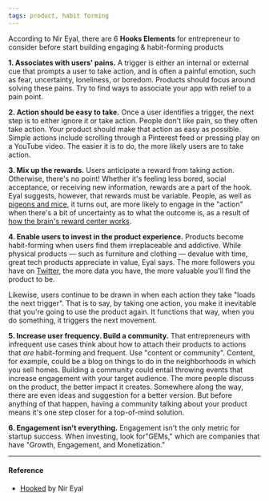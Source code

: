 ```yaml
---
tags: product, habit forming
---
```


According to Nir Eyal, there are 6 **Hooks Elements** for entrepreneur to
consider before start building engaging & habit-forming products

**1. Associates with users' pains.** A trigger is either an internal or external
cue that prompts a user to take action, and is often a painful emotion, such as
fear, uncertainty, loneliness, or boredom. Products should focus around solving
these pains. Try to find ways to associate your app with relief to a pain point.

**2. Action should be easy to take.** Once a user identifies a trigger, the next
step is to either ignore it or take action. People don't like pain, so they
often take action. Your product should make that action as easy as possible.
Simple actions include scrolling through a Pinterest feed or pressing play on a
YouTube video. The easier it is to do, the more likely users are to take action.

**3. Mix up the rewards.** Users anticipate a reward from taking action.
Otherwise, there's no point! Whether it's feeling less bored, social acceptance,
or receiving new information, rewards are a part of the hook. Eyal suggests,
however, that rewards must be variable. People, as well as
[pigeons and mice](http://www.nirandfar.com/2012/03/want-to-hook-your-users-drive-them-crazy.html),
it turns out, are more likely to engage in the "action" when there's a bit of
uncertainty as to what the outcome is, as a result of
[how the brain's reward center works](https://www.psychologytoday.com/blog/the-compass-pleasure/201110/video-games-can-activate-the-brains-pleasure-circuits-0).

**4. Enable users to invest in the product experience.** Products become
habit-forming when users find them irreplaceable and addictive. While physical
products — such as furniture and clothing — devalue with time, great tech
products appreciate in value, Eyal says. The more followers you have on
[Twitter](https://twitter.com/), the more data you have, the more valuable
you'll find the product to be.

Likewise, users continue to be drawn in when each action they take "loads the
next trigger". That is to say, by taking one action, you make it inevitable that
you're going to use the product again. It functions that way, when you do
something, it triggers the next movement.

**5. Increase user frequency. Build a community.** That entrepreneurs with
infrequent use cases think about how to attach their products to actions that
_are_ habit-forming and frequent. Use "content or community". Content, for
example, could be a blog on things to do in the neighborhoods in which you sell
homes. Building a community could entail throwing events that increase
engagement with your target audience. The more people discuss on the product,
the better impact it creates. Somewhere along the way, there are even ideas and
suggestion for a better version. But before anything of that happen, having a
community talking about your product means it's one step closer for a
top-of-mind solution.

**6. Engagement isn't everything.** Engagement isn't the only metric for startup
success. When investing, look for"GEMs," which are companies that have "Growth,
Engagement, and Monetization."

---

#### Reference

- [Hooked](http://www.nirandfar.com/hooked) by Nir Eyal

